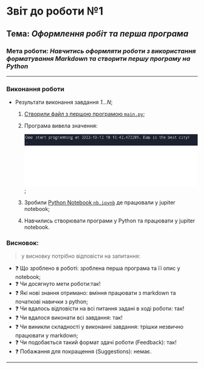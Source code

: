 # Звіт до роботи №1
## Тема: _Оформлення робіт та перша програма_
### Мета роботи: _Навчитись оформляти роботи з використання форматування Markdown та створити першу програму на Python_
---
### Виконання роботи
- Результати виконання завдання *1...N*;
    1. [Створили файл з першою програмою `main.py`](main.py); 
    1. Програма вивела значення:
       
       ![program](program.png);  
    1. Зробили [Python Notebook `nb.ipynb`](nb.ipynb) де працювали у jupiter notebook;
    1. Навчились створювати програми у Python та працювати у jupiter notebook.

### Висновок: 
> у висновку потрібно відповісти на запитання:
- :question: Що зроблено в роботі: зроблена перша програма та її опис у notebook;
- :question: Чи досягнуто мети роботи:так!
- :question: Які нові знання отримано: вміння працювати з markdown та початкові навички з python; 
- :question: Чи вдалось відповісти на всі питання задані в ході роботи: так!
- :question: Чи вдалося виконати всі завдання: так!
- :question: Чи виникли складності у виконанні завдання: трішки незвично працювати у markdown;
- :question: Чи подобається такий формат здачі роботи (Feedback): так!
- :question: Побажання для покращення (Suggestions): немає.
---
